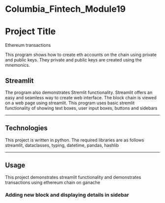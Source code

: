 # Columbia_Fintech_Module19
# Project Title
Ethereum transactions

This program shows how to create eth accounts on the chain using private and public keys. They private and public keys are created using the mnemonics. 


## Streamlit
The program also demonstrates Stremlit functionality. Streamlit offers an easy and seamless way to create web interface. The block chain is viewed on a web page using streamlit. 
This program uses basic stremlit functionality of showing text boxes, user input boxes, buttons and sidebars


---

## Technologies

This project is written in python. The required libraries are as follows
streamlit, dataclasses, typing, datetime, pandas, hashlib


---

## Usage

This project demonstrates streamlit functionality and demonstrates transactions using ethereum chain on ganache

### Adding new block and displaying details in sidebar


